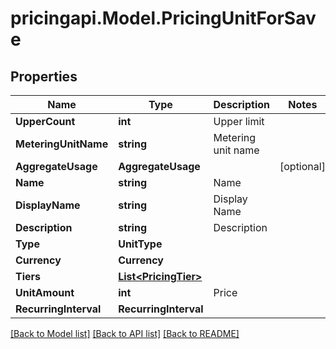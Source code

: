 # pricingapi.Model.PricingUnitForSave

## Properties

Name | Type | Description | Notes
------------ | ------------- | ------------- | -------------
**UpperCount** | **int** | Upper limit | 
**MeteringUnitName** | **string** | Metering unit name | 
**AggregateUsage** | **AggregateUsage** |  | [optional] 
**Name** | **string** | Name | 
**DisplayName** | **string** | Display Name | 
**Description** | **string** | Description | 
**Type** | **UnitType** |  | 
**Currency** | **Currency** |  | 
**Tiers** | [**List&lt;PricingTier&gt;**](PricingTier.md) |  | 
**UnitAmount** | **int** | Price | 
**RecurringInterval** | **RecurringInterval** |  | 

[[Back to Model list]](../README.md#documentation-for-models) [[Back to API list]](../README.md#documentation-for-api-endpoints) [[Back to README]](../README.md)


